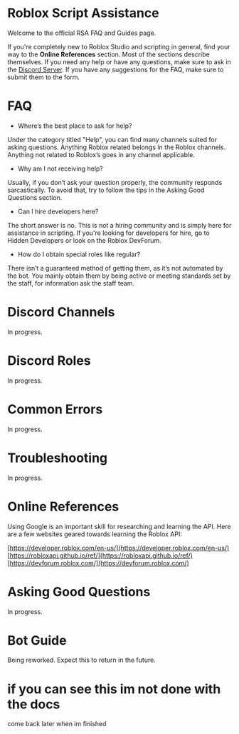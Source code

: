 # Roblox Script Assistance

Welcome to the official RSA FAQ and Guides page. 

If you're completely new to Roblox Studio and scripting in general, find your way to the **Online References** section. 
Most of the sections describe themselves. If you need any help or have any questions, make sure to ask in the [Discord Server](https://discord.gg/WHTAYrK). 
If you have any suggestions for the FAQ, make sure to submit them to the form.

# FAQ
- Where’s the best place to ask for help?

Under the category titled "Help", you can find many channels suited for asking questions. Anything Roblox related belongs in the Roblox channels. Anything not related to Roblox’s goes in any channel applicable.

- Why am I not receiving help?

Usually, if you don’t ask your question properly, the community responds sarcastically. To avoid that, try to follow the tips in the Asking Good Questions section.

- Can I hire developers here?

The short answer is no. This is not a hiring community and is simply here for assistance in scripting. If you're looking for developers for hire, go to Hidden Developers or look on the Roblox DevForum.

- How do I obtain special roles like regular?

There isn’t a guaranteed method of getting them, as it’s not automated by the bot. You mainly obtain them by being active or meeting standards set by the staff, for information ask the staff team.

# Discord Channels
In progress.

# Discord Roles
In progress.

# Common Errors
In progress.

# Troubleshooting
In progress.

# Online References
Using Google is an important skill for researching and learning the API. Here are a few websites geared towards learning the Roblox API:

[https://developer.roblox.com/en-us/](https://developer.roblox.com/en-us/)
[https://robloxapi.github.io/ref/](https://robloxapi.github.io/ref/)
[https://devforum.roblox.com/](https://devforum.roblox.com/)

# Asking Good Questions
In progress.

# Bot Guide
Being reworked. Expect this to return in the future.

# if you can see this im not done with the docs
come back later when im finished
